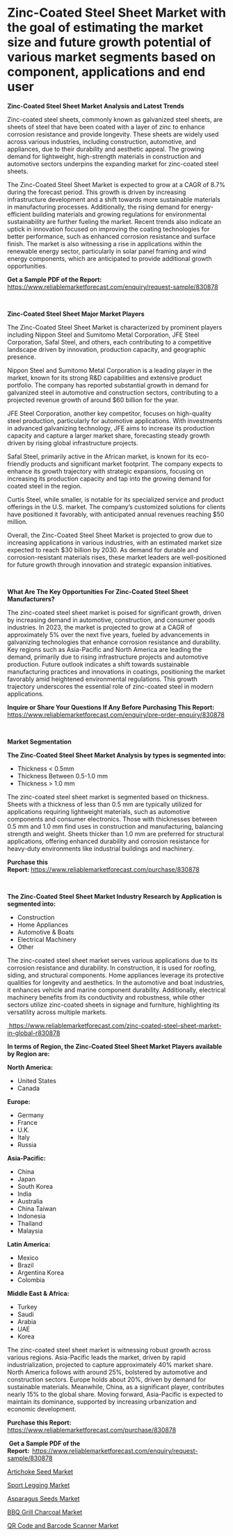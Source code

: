 <p><h1>Zinc-Coated Steel Sheet Market with the goal of estimating the market size and future growth potential of various market segments based on component, applications and end user</h1></p><p><strong>Zinc-Coated Steel Sheet Market Analysis and Latest Trends</strong></p>
<p><p>Zinc-coated steel sheets, commonly known as galvanized steel sheets, are sheets of steel that have been coated with a layer of zinc to enhance corrosion resistance and provide longevity. These sheets are widely used across various industries, including construction, automotive, and appliances, due to their durability and aesthetic appeal. The growing demand for lightweight, high-strength materials in construction and automotive sectors underpins the expanding market for zinc-coated steel sheets.</p><p>The Zinc-Coated Steel Sheet Market is expected to grow at a CAGR of 8.7% during the forecast period. This growth is driven by increasing infrastructure development and a shift towards more sustainable materials in manufacturing processes. Additionally, the rising demand for energy-efficient building materials and growing regulations for environmental sustainability are further fueling the market. Recent trends also indicate an uptick in innovation focused on improving the coating technologies for better performance, such as enhanced corrosion resistance and surface finish. The market is also witnessing a rise in applications within the renewable energy sector, particularly in solar panel framing and wind energy components, which are anticipated to provide additional growth opportunities.</p></p>
<p><strong>Get a Sample PDF of the Report:&nbsp;</strong> <a href="https://www.reliablemarketforecast.com/enquiry/request-sample/830878?utm_campaign=1134&utm_medium=2&utm_source=Github&utm_content=ia&utm_term=18122024&utm_id=zinc-coated-steel-sheet">https://www.reliablemarketforecast.com/enquiry/request-sample/830878</a></p>
<p>&nbsp;</p>
<p><strong>Zinc-Coated Steel Sheet Major Market Players</strong></p>
<p><p>The Zinc-Coated Steel Sheet Market is characterized by prominent players including Nippon Steel and Sumitomo Metal Corporation, JFE Steel Corporation, Safal Steel, and others, each contributing to a competitive landscape driven by innovation, production capacity, and geographic presence.</p><p>Nippon Steel and Sumitomo Metal Corporation is a leading player in the market, known for its strong R&D capabilities and extensive product portfolio. The company has reported substantial growth in demand for galvanized steel in automotive and construction sectors, contributing to a projected revenue growth of around $60 billion for the year. </p><p>JFE Steel Corporation, another key competitor, focuses on high-quality steel production, particularly for automotive applications. With investments in advanced galvanizing technology, JFE aims to increase its production capacity and capture a larger market share, forecasting steady growth driven by rising global infrastructure projects.</p><p>Safal Steel, primarily active in the African market, is known for its eco-friendly products and significant market footprint. The company expects to enhance its growth trajectory with strategic expansions, focusing on increasing its production capacity and tap into the growing demand for coated steel in the region.</p><p>Curtis Steel, while smaller, is notable for its specialized service and product offerings in the U.S. market. The company’s customized solutions for clients have positioned it favorably, with anticipated annual revenues reaching $50 million.</p><p>Overall, the Zinc-Coated Steel Sheet Market is projected to grow due to increasing applications in various industries, with an estimated market size expected to reach $30 billion by 2030. As demand for durable and corrosion-resistant materials rises, these market leaders are well-positioned for future growth through innovation and strategic expansion initiatives.</p></p>
<p>&nbsp;</p>
<p><strong>What Are The Key Opportunities For Zinc-Coated Steel Sheet Manufacturers?</strong></p>
<p><p>The zinc-coated steel sheet market is poised for significant growth, driven by increasing demand in automotive, construction, and consumer goods industries. In 2023, the market is projected to grow at a CAGR of approximately 5% over the next five years, fueled by advancements in galvanizing technologies that enhance corrosion resistance and durability. Key regions such as Asia-Pacific and North America are leading the demand, primarily due to rising infrastructure projects and automotive production. Future outlook indicates a shift towards sustainable manufacturing practices and innovations in coatings, positioning the market favorably amid heightened environmental regulations. This growth trajectory underscores the essential role of zinc-coated steel in modern applications.</p></p>
<p><strong>Inquire or Share Your Questions If Any Before Purchasing This Report:</strong> <a href="https://www.reliablemarketforecast.com/enquiry/pre-order-enquiry/830878?utm_campaign=1134&utm_medium=2&utm_source=Github&utm_content=ia&utm_term=18122024&utm_id=zinc-coated-steel-sheet">https://www.reliablemarketforecast.com/enquiry/pre-order-enquiry/830878</a></p>
<p>&nbsp;</p>
<p><strong>Market Segmentation</strong></p>
<p><strong>The Zinc-Coated Steel Sheet Market Analysis by types is segmented into:</strong></p>
<p><ul><li>Thickness < 0.5mm</li><li>Thickness Between 0.5-1.0 mm</li><li>Thickness > 1.0 mm</li></ul></p>
<p><p>The zinc-coated steel sheet market is segmented based on thickness. Sheets with a thickness of less than 0.5 mm are typically utilized for applications requiring lightweight materials, such as automotive components and consumer electronics. Those with thicknesses between 0.5 mm and 1.0 mm find uses in construction and manufacturing, balancing strength and weight. Sheets thicker than 1.0 mm are preferred for structural applications, offering enhanced durability and corrosion resistance for heavy-duty environments like industrial buildings and machinery.</p></p>
<p><strong>Purchase this Report:&nbsp;</strong><a href="https://www.reliablemarketforecast.com/purchase/830878?utm_campaign=1134&utm_medium=2&utm_source=Github&utm_content=ia&utm_term=18122024&utm_id=zinc-coated-steel-sheet">https://www.reliablemarketforecast.com/purchase/830878</a></p>
<p>&nbsp;</p>
<p><strong>The Zinc-Coated Steel Sheet Market Industry Research by Application is segmented into:</strong></p>
<p><ul><li>Construction</li><li>Home Appliances</li><li>Automotive & Boats</li><li>Electrical Machinery</li><li>Other</li></ul></p>
<p><p>The zinc-coated steel sheet market serves various applications due to its corrosion resistance and durability. In construction, it is used for roofing, siding, and structural components. Home appliances leverage its protective qualities for longevity and aesthetics. In the automotive and boat industries, it enhances vehicle and marine component durability. Additionally, electrical machinery benefits from its conductivity and robustness, while other sectors utilize zinc-coated sheets in signage and furniture, highlighting its versatility across multiple markets.</p></p>
<p><a href="https://www.reliablemarketforecast.com/zinc-coated-steel-sheet-market-in-global-r830878?utm_campaign=1134&utm_medium=2&utm_source=Github&utm_content=ia&utm_term=18122024&utm_id=zinc-coated-steel-sheet">&nbsp;https://www.reliablemarketforecast.com/zinc-coated-steel-sheet-market-in-global-r830878</a></p>
<p><strong>In terms of Region, the Zinc-Coated Steel Sheet Market Players available by Region are:</strong></p>
<p>
    <p> <strong> North America: </strong>
        <ul>
            <li>United States</li>
            <li>Canada</li>
        </ul>
        </p> 
    <p> <strong> Europe: </strong>
        <ul>
            <li>Germany</li>
            <li>France</li>
            <li>U.K.</li>
            <li>Italy</li>
            <li>Russia</li>
        </ul>
        </p> 
    <p> <strong> Asia-Pacific: </strong>
        <ul>
            <li>China</li>
            <li>Japan</li>
            <li>South Korea</li>
            <li>India</li>
            <li>Australia</li>
            <li>China Taiwan</li>
            <li>Indonesia</li>
            <li>Thailand</li>
            <li>Malaysia</li>
        </ul>
        </p> 
    <p> <strong> Latin America: </strong>
        <ul>
            <li>Mexico</li>
            <li>Brazil</li>
            <li>Argentina Korea</li>
            <li>Colombia</li>
        </ul>
        </p> 
    <p> <strong> Middle East & Africa: </strong>
        <ul>
            <li>Turkey</li>
            <li>Saudi</li>
            <li>Arabia</li>
            <li>UAE</li>
            <li>Korea</li>
        </ul>
    </p>
    </p>
<p><p>The zinc-coated steel sheet market is witnessing robust growth across various regions. Asia-Pacific leads the market, driven by rapid industrialization, projected to capture approximately 40% market share. North America follows with around 25%, bolstered by automotive and construction sectors. Europe holds about 20%, driven by demand for sustainable materials. Meanwhile, China, as a significant player, contributes nearly 15% to the global share. Moving forward, Asia-Pacific is expected to maintain its dominance, supported by increasing urbanization and economic development.</p></p>
<p><strong>Purchase this Report: </strong><a href="https://www.reliablemarketforecast.com/purchase/830878?utm_campaign=1134&utm_medium=2&utm_source=Github&utm_content=ia&utm_term=18122024&utm_id=zinc-coated-steel-sheet">https://www.reliablemarketforecast.com/purchase/830878</a></p>
<p>&nbsp;<strong>Get a Sample PDF of the Report:&nbsp;&nbsp;</strong><a href="https://www.reliablemarketforecast.com/enquiry/request-sample/830878?utm_campaign=1134&utm_medium=2&utm_source=Github&utm_content=ia&utm_term=18122024&utm_id=zinc-coated-steel-sheet">https://www.reliablemarketforecast.com/enquiry/request-sample/830878</a></p>
<p><strong></strong></p>
<p><p><a href="https://www.linkedin.com/pulse/artichoke-seed-market-size-forecast-2024-2031-anticipated-118-amsqf?utm_campaign=1134&utm_medium=2&utm_source=Github&utm_content=ia&utm_term=18122024&utm_id=zinc-coated-steel-sheet">Artichoke Seed Market</a></p><p><a href="https://www.linkedin.com/pulse/sport-legging-market-growth-insights-sales-channels-penetration-cjkxf?utm_campaign=1134&utm_medium=2&utm_source=Github&utm_content=ia&utm_term=18122024&utm_id=zinc-coated-steel-sheet">Sport Legging Market</a></p><p><a href="https://www.linkedin.com/pulse/revenue-analysis-asparagus-seeds-market-projected-124-cagr-fzcmf?utm_campaign=1134&utm_medium=2&utm_source=Github&utm_content=ia&utm_term=18122024&utm_id=zinc-coated-steel-sheet">Asparagus Seeds Market</a></p><p><a href="https://www.linkedin.com/pulse/a-mkt-nova-vc8zf?utm_campaign=1134&utm_medium=2&utm_source=Github&utm_content=ia&utm_term=18122024&utm_id=zinc-coated-steel-sheet">BBQ Grill Charcoal Market</a></p><p><a href="https://www.linkedin.com/pulse/qr-code-barcode-scanner-market-report-based-its-anticipated-tlpxf?utm_campaign=1134&utm_medium=2&utm_source=Github&utm_content=ia&utm_term=18122024&utm_id=zinc-coated-steel-sheet">QR Code and Barcode Scanner Market</a></p></p>